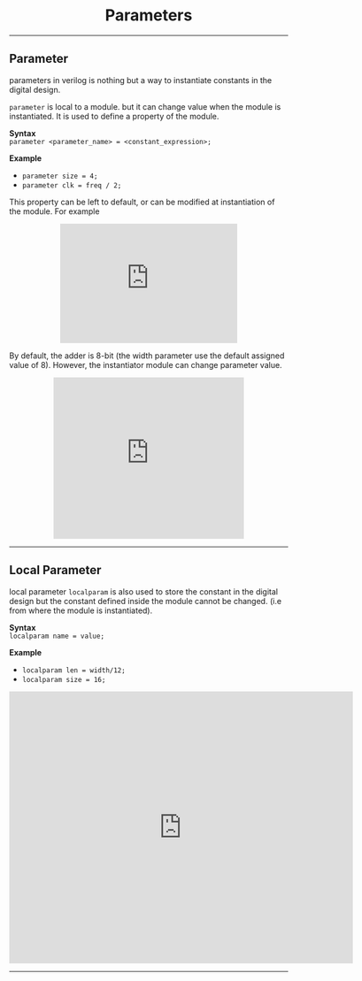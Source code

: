 <center>
    <h1>Parameters</h1>
</center>

---

## Parameter

parameters in verilog is nothing but a way to instantiate constants in the digital design.

`parameter` is local to a module. but it can change value when the module is instantiated. It is used to define a property of the module.

**Syntax**<br>
`parameter <parameter_name> = <constant_expression>;`

**Example**<br>
- `parameter size = 4;`
- `parameter clk = freq / 2;`

This property can be left to default, or can be modified at instantiation of the module. For example

<center>
    <iframe
        src="https://carbon.now.sh/embed?bg=rgba%28171%2C+184%2C+195%2C+1%29&t=seti&wt=none&l=verilog&width=680&ds=true&dsyoff=0px&dsblur=0px&wc=false&wa=true&pv=9px&ph=9px&ln=false&fl=1&fm=Hack&fs=14px&lh=133%25&si=false&es=2x&wm=false&code=module%2520adder%2520%28a%252C%2520b%252C%2520sum%29%253B%250A%2520%2520%2520%2520%2520%2520%2520%2520parameter%2520width%2520%253D%25208%253B%250A%2520%2520%2520%2520%2520%2520%2520%2520input%2520%255Bwidth-1%253A0%255D%2520a%253B%250A%2520%2520%2520%2520%2520%2520%2520%2520input%2520%255Bwidth-1%253A0%255D%2520b%253B%250A%2520%2520%2520%2520%2520%2520%2520%2520output%2520%255Bwidth-1%253A0%255D%2520sum%253B%250A%250A%2520%2520%2520%2520%2520%2520%2520%2520assign%2520sum%2520%253D%2520a%2520%252B%2520b%253B%250A%250Aendmodule"
        style="width: 320px; height: 216px; border:0; transform: scale(1); overflow:hidden;"
        sandbox="allow-scripts allow-same-origin">
    </iframe>
</center>
<!-- ```c
module adder (a, b, sum);
        parameter width = 8;
        input [width-1:0] a;
        input [width-1:0] b;
        output [width-1:0] sum;
        assign sum = a + b;
endmodule
``` -->

By default, the adder is 8-bit (the width parameter use the default assigned value of 8). However, the instantiator module can change parameter value.

<center>
    <iframe
        src="https://carbon.now.sh/embed?bg=rgba%28171%2C+184%2C+195%2C+1%29&t=seti&wt=none&l=verilog&width=680&ds=true&dsyoff=0px&dsblur=0px&wc=false&wa=true&pv=9px&ph=9px&ln=false&fl=1&fm=Hack&fs=14px&lh=133%25&si=false&es=2x&wm=false&code=module%2520top%253B%250A%2520%2520%2520%2520reg%2520%255B15%253A0%255D%2520a%253B%250A%2520%2520%2520%2520reg%2520%255B15%253A0%255D%2520b%253B%250A%2520%2520%2520%2520wire%2520%255B15%253A0%255D%2520sum1%253B%250A%2520%2520%2520%2520wire%2520%255B15%253A0%255D%2520sum2%253B%250A%250A%2520%2520%2520%2520adder%2520add1%2520%28a%252C%2520b%252C%2520sum1%29%253B%250A%2520%2520%2520%2520defparam%2520add1.width%2520%253D%252016%253B%250A%250A%2520%2520%2520%2520adder%2520%2523%2816%29%2520add2%2520%28a%252C%2520b%252C%2520sum2%29%253B%250A%250Aendmodule%250A"
        style="width: 344px; height: 292px; border:0; transform: scale(1); overflow:hidden;"
        sandbox="allow-scripts allow-same-origin">
    </iframe>
</center>
<!-- ```c
module top;
    reg [15:0] a;
    reg [15:0] b;
    wire [15:0] sum1;
    wire [15:0] sum2;
    adder add1 (a, b, sum1);
    defparam add1.width = 16;
    adder #(16) add2 (a, b, sum2);
endmodule
``` -->

---

## Local Parameter

local parameter `localparam` is also used to store the constant in the digital design but the constant defined inside the module cannot be changed. (i.e from where the module is instantiated).

**Syntax**<br>
`localparam name = value;`

**Example**<br>
- `localparam len = width/12;`
- `localparam size = 16;`

<center>
    <iframe
        src="https://carbon.now.sh/embed?bg=rgba%28171%2C+184%2C+195%2C+1%29&t=seti&wt=none&l=verilog&width=680&ds=true&dsyoff=0px&dsblur=0px&wc=false&wa=true&pv=9px&ph=9px&ln=false&fl=1&fm=Hack&fs=14px&lh=133%25&si=false&es=2x&wm=false&code=module%2520adder%2520%28a%252C%2520b%252C%2520sum%29%253B%250A%2520%2520%2520%2520parameter%2520height%2520%253D%25208%253B%250A%2520%2520%2520%2520parameter%2520width%2520%253D%252010%253B%250A%2520%2520%2520%2520localparam%2520length%2520%253D%25204%253B%250A%250A%2520%2520%2520%2520input%2520%255Bwidth-1%253A0%255D%2520a%253B%250A%2520%2520%2520%2520input%2520%255Bheight-1%253A0%255D%2520b%253B%250A%2520%2520%2520%2520input%2520%255Blength-1%253A0%255D%2520c%253B%250A%2520%2520%2520%2520output%2520%255Bwidth-1%253A0%255D%2520sum%253B%250A%250A%2520%2520%2520%2520assign%2520sum%2520%253D%2520a%2520%252B%2520b%2520%252B%2520c%253B%250Aendmodule%250A%250Amodule%2520top%253B%250A%2520%2520%2520%2520reg%2520%255B15%253A0%255D%2520a%253B%250A%2520%2520%2520%2520reg%2520%255B15%253A0%255D%2520b%253B%250A%2520%2520%2520%2520wire%2520%255B15%253A0%255D%2520sum1%253B%250A%250A%2520%2520%2520%2520%252F%252Ferror%2520as%2520length%2520is%2520not%2520accessible%2520outside%2520the%2520module%2520adder%250A%2520%2520%2520%2520adder%2520%2523%28.width%2816%29%252C%2520.height%284%29%252C%2520.length%285%29%2520add_0%2520%28a%252C%2520b%252C%2520sum2%29%29%253B%250A%250Aendmodule"
        style="width: 621px; height: 492px; border:0; transform: scale(1); overflow:hidden;"
        sandbox="allow-scripts allow-same-origin">
    </iframe>
</center>

<!-- ```c
module adder (a, b, sum);
    parameter height = 8;
    parameter width = 10;
    localparam length = 4;

    input [width-1:0] a;
    input [height-1:0] b;
    input [length-1:0] c;
    output [width-1:0] sum;

    assign sum = a + b + c;
endmodule

module top;
    reg [15:0] a;
    reg [15:0] b;
    wire [15:0] sum1;

    //error as length is not accessible outside the module adder
    adder #(.width(16), .height(4), .length(5) add_0 (a, b, sum2));

endmodule
``` -->

---